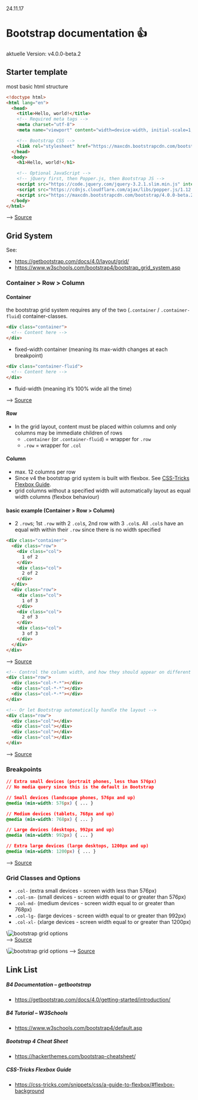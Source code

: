 24.11.17
# Bootstrap documentation :thumbsup: 
aktuelle Version: v4.0.0-beta.2


## Starter template

most basic html structure

```html
<!doctype html>
<html lang="en">
  <head>
    <title>Hello, world!</title>
    <!-- Required meta tags -->
    <meta charset="utf-8">
    <meta name="viewport" content="width=device-width, initial-scale=1, shrink-to-fit=no">

    <!-- Bootstrap CSS -->
    <link rel="stylesheet" href="https://maxcdn.bootstrapcdn.com/bootstrap/4.0.0-beta.2/css/bootstrap.min.css" integrity="sha384-PsH8R72JQ3SOdhVi3uxftmaW6Vc51MKb0q5P2rRUpPvrszuE4W1povHYgTpBfshb" crossorigin="anonymous">
  </head>
  <body>
    <h1>Hello, world!</h1>

    <!-- Optional JavaScript -->
    <!-- jQuery first, then Popper.js, then Bootstrap JS -->
    <script src="https://code.jquery.com/jquery-3.2.1.slim.min.js" integrity="sha384-KJ3o2DKtIkvYIK3UENzmM7KCkRr/rE9/Qpg6aAZGJwFDMVNA/GpGFF93hXpG5KkN" crossorigin="anonymous"></script>
    <script src="https://cdnjs.cloudflare.com/ajax/libs/popper.js/1.12.3/umd/popper.min.js" integrity="sha384-vFJXuSJphROIrBnz7yo7oB41mKfc8JzQZiCq4NCceLEaO4IHwicKwpJf9c9IpFgh" crossorigin="anonymous"></script>
    <script src="https://maxcdn.bootstrapcdn.com/bootstrap/4.0.0-beta.2/js/bootstrap.min.js" integrity="sha384-alpBpkh1PFOepccYVYDB4do5UnbKysX5WZXm3XxPqe5iKTfUKjNkCk9SaVuEZflJ" crossorigin="anonymous"></script>
  </body>
</html>
```

—> [Source](https://getbootstrap.com/docs/4.0/getting-started/introduction/#starter-template)


## Grid System

See:
- https://getbootstrap.com/docs/4.0/layout/grid/
- https://www.w3schools.com/bootstrap4/bootstrap_grid_system.asp

### Container > Row > Column

#### Container

the bootstrap grid system requires any of the two (`.container` / `.container-fluid`) container-classes.

```html
<div class="container">
  <!-- Content here -->
</div>
```
- fixed-width container (meaning its max-width changes at each breakpoint)

```html
<div class="container-fluid">
  <!-- Content here -->
</div>
```
- fluid-width (meaning it’s 100% wide all the time)
 
—> [Source](https://getbootstrap.com/docs/4.0/layout/overview/#containers)

#### Row
- In the grid layout, content must be placed within columns and only columns may be immediate children of rows
  - `.container` (or `.container-fluid`) = wrapper for `.row`
  - `.row` = wrapper for `.col`

#### Column

- max. 12 columns per row
- Since v4 the bootstrap grid system is built with flexbox. See [CSS-Tricks Flexbox Guide](https://css-tricks.com/snippets/css/a-guide-to-flexbox/#flexbox-background).
- grid columns without a specified width will automatically layout as equal width columns (flexbox behaviour)

#### basic example (Container > Row > Column)
- 2 `.row`s; 1st `.row` with 2 `.col`s, 2nd row with 3 `.col`s. All `.col`s have an equal with within their `.row` since there is no width specified
```html
<div class="container">
  <div class="row">
    <div class="col">
      1 of 2
    </div>
    <div class="col">
      2 of 2
    </div>
  </div>
  <div class="row">
    <div class="col">
      1 of 3
    </div>
    <div class="col">
      2 of 3
    </div>
    <div class="col">
      3 of 3
    </div>
  </div>
</div>
```
—> [Source](https://getbootstrap.com/docs/4.0/layout/grid/#equal-width)

```html
<!-- Control the column width, and how they should appear on different devices -->
<div class="row">
  <div class="col-*-*"></div>
  <div class="col-*-*"></div>
  <div class="col-*-*"></div>
</div>

<!-- Or let Bootstrap automatically handle the layout -->
<div class="row">
  <div class="col"></div>
  <div class="col"></div>
  <div class="col"></div>
  <div class="col"></div>
</div>
```
—> [Source](https://www.w3schools.com/bootstrap4/bootstrap_grid_system.asp)


### Breakpoints
```css
// Extra small devices (portrait phones, less than 576px)
// No media query since this is the default in Bootstrap

// Small devices (landscape phones, 576px and up)
@media (min-width: 576px) { ... }

// Medium devices (tablets, 768px and up)
@media (min-width: 768px) { ... }

// Large devices (desktops, 992px and up)
@media (min-width: 992px) { ... }

// Extra large devices (large desktops, 1200px and up)
@media (min-width: 1200px) { ... }
```
—> [Source](https://getbootstrap.com/docs/4.0/layout/overview/#responsive-breakpoints)


### Grid Classes and Options
- `.col-` (extra small devices - screen width less than 576px)
- `.col-sm-` (small devices - screen width equal to or greater than 576px)
- `.col-md-` (medium devices - screen width equal to or greater than 768px)
- `.col-lg-` (large devices - screen width equal to or greater than 992px)
- `.col-xl-` (xlarge devices - screen width equal to or greater than 1200px)

\\![bootstrap grid options](https://github.com/heimannschwantes/Bootstrap-documentation/blob/master/Bildschirmfoto%202017-11-22%20um%2010.46.52.png)\
—> [Source](https://getbootstrap.com/docs/4.0/layout/grid/#grid-options)

\\![bootstrap grid options](https://github.com/heimannschwantes/Bootstrap-documentation/blob/master/Bildschirmfoto%202017-11-24%20um%2011.47.50.png)
—> [Source](https://www.w3schools.com/bootstrap4/bootstrap_grid_system.asp)

## Link List

##### B4 Documentation – getbootstrap
- https://getbootstrap.com/docs/4.0/getting-started/introduction/

##### B4 Tutorial – W3Schools
- https://www.w3schools.com/bootstrap4/default.asp

##### Bootstrap 4 Cheat Sheet
- https://hackerthemes.com/bootstrap-cheatsheet/
  
##### CSS-Tricks Flexbox Guide
- https://css-tricks.com/snippets/css/a-guide-to-flexbox/#flexbox-background
